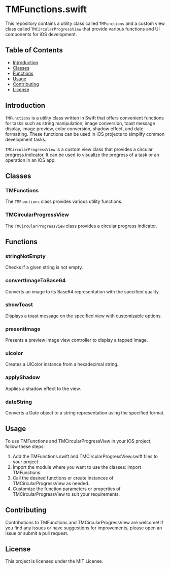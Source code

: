 # TMFunctions.swift

This repository contains a utility class called `TMFunctions` and a custom view class called `TMCircularProgressView` that provide various functions and UI components for iOS development.

## Table of Contents

- [Introduction](#introduction)
- [Classes](#classes)
- [Functions](#functions)
- [Usage](#usage)
- [Contributing](#contributing)
- [License](#license)

## Introduction

`TMFunctions` is a utility class written in Swift that offers convenient functions for tasks such as string manipulation, image conversion, toast message display, image preview, color conversion, shadow effect, and date formatting. These functions can be used in iOS projects to simplify common development tasks.

`TMCircularProgressView` is a custom view class that provides a circular progress indicator. It can be used to visualize the progress of a task or an operation in an iOS app.

## Classes

### TMFunctions
The `TMFunctions` class provides various utility functions.

### TMCircularProgressView
The `TMCircularProgressView` class provides a circular progress indicator.

## Functions

### stringNotEmpty
Checks if a given string is not empty.

### convertImageToBase64
Converts an image to its Base64 representation with the specified quality.

### showToast
Displays a toast message on the specified view with customizable options.

### presentImage
Presents a preview image view controller to display a tapped image.

### uicolor
Creates a UIColor instance from a hexadecimal string.

### applyShadow
Applies a shadow effect to the view.

### dateString
Converts a Date object to a string representation using the specified format.

## Usage
To use TMFunctions and TMCircularProgressView in your iOS project, follow these steps:

1. Add the TMFunctions.swift and TMCircularProgressView.swift files to your project.
2. Import the module where you want to use the classes: import TMFunctions.
3. Call the desired functions or create instances of TMCircularProgressView as needed.
4. Customize the function parameters or properties of TMCircularProgressView to suit your requirements.

## Contributing
Contributions to TMFunctions and TMCircularProgressView are welcome! If you find any issues or have suggestions for improvements, please open an issue or submit a pull request.

## License
This project is licensed under the MIT License.

